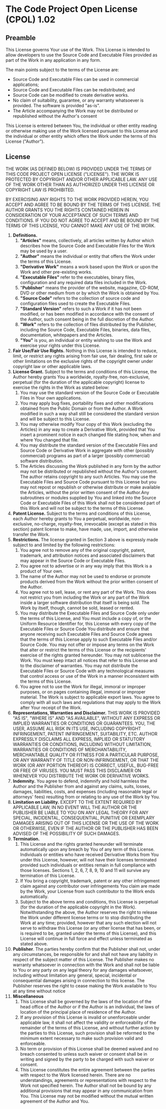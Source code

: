 The Code Project Open License (CPOL) 1.02
=========================================

Preamble
--------

This License governs Your use of the Work. This License is intended to allow developers to use the Source Code and Executable Files provided as part of the Work in any application in any form.

The main points subject to the terms of the License are:

-   Source Code and Executable Files can be used in commercial applications;
-   Source Code and Executable Files can be redistributed; and
-   Source Code can be modified to create derivative works.
-   No claim of suitability, guarantee, or any warranty whatsoever is provided. The software is provided "as-is".
-   The Article accompanying the Work may not be distributed or republished without the Author's consent

This License is entered between You, the individual or other entity reading or otherwise making use of the Work licensed pursuant to this License and the individual or other entity which offers the Work under the terms of this License ("Author").

License
-------

THE WORK (AS DEFINED BELOW) IS PROVIDED UNDER THE TERMS OF THIS CODE PROJECT OPEN LICENSE ("LICENSE"). THE WORK IS PROTECTED BY COPYRIGHT AND/OR OTHER APPLICABLE LAW. ANY USE OF THE WORK OTHER THAN AS AUTHORIZED UNDER THIS LICENSE OR COPYRIGHT LAW IS PROHIBITED.

BY EXERCISING ANY RIGHTS TO THE WORK PROVIDED HEREIN, YOU ACCEPT AND AGREE TO BE BOUND BY THE TERMS OF THIS LICENSE. THE AUTHOR GRANTS YOU THE RIGHTS CONTAINED HEREIN IN CONSIDERATION OF YOUR ACCEPTANCE OF SUCH TERMS AND CONDITIONS. IF YOU DO NOT AGREE TO ACCEPT AND BE BOUND BY THE TERMS OF THIS LICENSE, YOU CANNOT MAKE ANY USE OF THE WORK.

1.  **Definitions.**
    1.  **"Articles"** means, collectively, all articles written by Author which describes how the Source Code and Executable Files for the Work may be used by a user.
    2.  **"Author"** means the individual or entity that offers the Work under the terms of this License.
    3.  **"Derivative Work"** means a work based upon the Work or upon the Work and other pre-existing works.
    4.  **"Executable Files"** refer to the executables, binary files, configuration and any required data files included in the Work.
    5.  "**Publisher**" means the provider of the website, magazine, CD-ROM, DVD or other medium from or by which the Work is obtained by You.
    6.  **"Source Code"** refers to the collection of source code and configuration files used to create the Executable Files.
    7.  **"Standard Version"** refers to such a Work if it has not been modified, or has been modified in accordance with the consent of the Author, such consent being in the full discretion of the Author.
    8.  **"Work"** refers to the collection of files distributed by the Publisher, including the Source Code, Executable Files, binaries, data files, documentation, whitepapers and the Articles.
    9.  **"You"** is you, an individual or entity wishing to use the Work and exercise your rights under this License.
2.  **Fair Use/Fair Use Rights.** Nothing in this License is intended to reduce, limit, or restrict any rights arising from fair use, fair dealing, first sale or other limitations on the exclusive rights of the copyright owner under copyright law or other applicable laws.
3.  **License Grant.** Subject to the terms and conditions of this License, the Author hereby grants You a worldwide, royalty-free, non-exclusive, perpetual (for the duration of the applicable copyright) license to exercise the rights in the Work as stated below:
    1.  You may use the standard version of the Source Code or Executable Files in Your own applications.
    2.  You may apply bug fixes, portability fixes and other modifications obtained from the Public Domain or from the Author. A Work modified in such a way shall still be considered the standard version and will be subject to this License.
    3.  You may otherwise modify Your copy of this Work (excluding the Articles) in any way to create a Derivative Work, provided that You insert a prominent notice in each changed file stating how, when and where You changed that file.
    4.  You may distribute the standard version of the Executable Files and Source Code or Derivative Work in aggregate with other (possibly commercial) programs as part of a larger (possibly commercial) software distribution.
    5.  The Articles discussing the Work published in any form by the author may not be distributed or republished without the Author's consent. The author retains copyright to any such Articles. You may use the Executable Files and Source Code pursuant to this License but you may not repost or republish or otherwise distribute or make available the Articles, without the prior written consent of the Author.Any subroutines or modules supplied by You and linked into the Source Code or Executable Files of this Work shall not be considered part of this Work and will not be subject to the terms of this License.
4.  **Patent License.** Subject to the terms and conditions of this License, each Author hereby grants to You a perpetual, worldwide, non-exclusive, no-charge, royalty-free, irrevocable (except as stated in this section) patent license to make, have made, use, import, and otherwise transfer the Work.
5.  **Restrictions.** The license granted in Section 3 above is expressly made subject to and limited by the following restrictions:
    1.  You agree not to remove any of the original copyright, patent, trademark, and attribution notices and associated disclaimers that may appear in the Source Code or Executable Files.
    2.  You agree not to advertise or in any way imply that this Work is a product of Your own.
    3.  The name of the Author may not be used to endorse or promote products derived from the Work without the prior written consent of the Author.
    4.  You agree not to sell, lease, or rent any part of the Work. This does not restrict you from including the Work or any part of the Work inside a larger software distribution that itself is being sold. The Work by itself, though, cannot be sold, leased or rented.
    5.  You may distribute the Executable Files and Source Code only under the terms of this License, and You must include a copy of, or the Uniform Resource Identifier for, this License with every copy of the Executable Files or Source Code You distribute and ensure that anyone receiving such Executable Files and Source Code agrees that the terms of this License apply to such Executable Files and/or Source Code. You may not offer or impose any terms on the Work that alter or restrict the terms of this License or the recipients' exercise of the rights granted hereunder. You may not sublicense the Work. You must keep intact all notices that refer to this License and to the disclaimer of warranties. You may not distribute the Executable Files or Source Code with any technological measures that control access or use of the Work in a manner inconsistent with the terms of this License.
    6.  You agree not to use the Work for illegal, immoral or improper purposes, or on pages containing illegal, immoral or improper material. The Work is subject to applicable export laws. You agree to comply with all such laws and regulations that may apply to the Work after Your receipt of the Work.
6.  **Representations, Warranties and Disclaimer.** THIS WORK IS PROVIDED "AS IS", "WHERE IS" AND "AS AVAILABLE", WITHOUT ANY EXPRESS OR IMPLIED WARRANTIES OR CONDITIONS OR GUARANTEES. YOU, THE USER, ASSUME ALL RISK IN ITS USE, INCLUDING COPYRIGHT INFRINGEMENT, PATENT INFRINGEMENT, SUITABILITY, ETC. AUTHOR EXPRESSLY DISCLAIMS ALL EXPRESS, IMPLIED OR STATUTORY WARRANTIES OR CONDITIONS, INCLUDING WITHOUT LIMITATION, WARRANTIES OR CONDITIONS OF MERCHANTABILITY, MERCHANTABLE QUALITY OR FITNESS FOR A PARTICULAR PURPOSE, OR ANY WARRANTY OF TITLE OR NON-INFRINGEMENT, OR THAT THE WORK (OR ANY PORTION THEREOF) IS CORRECT, USEFUL, BUG-FREE OR FREE OF VIRUSES. YOU MUST PASS THIS DISCLAIMER ON WHENEVER YOU DISTRIBUTE THE WORK OR DERIVATIVE WORKS.
7.  **Indemnity.** You agree to defend, indemnify and hold harmless the Author and the Publisher from and against any claims, suits, losses, damages, liabilities, costs, and expenses (including reasonable legal or attorneys' fees) resulting from or relating to any use of the Work by You.
8.  **Limitation on Liability.** EXCEPT TO THE EXTENT REQUIRED BY APPLICABLE LAW, IN NO EVENT WILL THE AUTHOR OR THE PUBLISHER BE LIABLE TO YOU ON ANY LEGAL THEORY FOR ANY SPECIAL, INCIDENTAL, CONSEQUENTIAL, PUNITIVE OR EXEMPLARY DAMAGES ARISING OUT OF THIS LICENSE OR THE USE OF THE WORK OR OTHERWISE, EVEN IF THE AUTHOR OR THE PUBLISHER HAS BEEN ADVISED OF THE POSSIBILITY OF SUCH DAMAGES.
9.  **Termination.**
    1.  This License and the rights granted hereunder will terminate automatically upon any breach by You of any term of this License. Individuals or entities who have received Derivative Works from You under this License, however, will not have their licenses terminated provided such individuals or entities remain in full compliance with those licenses. Sections 1, 2, 6, 7, 8, 9, 10 and 11 will survive any termination of this License.
    2.  If You bring a copyright, trademark, patent or any other infringement claim against any contributor over infringements You claim are made by the Work, your License from such contributor to the Work ends automatically.
    3.  Subject to the above terms and conditions, this License is perpetual (for the duration of the applicable copyright in the Work). Notwithstanding the above, the Author reserves the right to release the Work under different license terms or to stop distributing the Work at any time; provided, however that any such election will not serve to withdraw this License (or any other license that has been, or is required to be, granted under the terms of this License), and this License will continue in full force and effect unless terminated as stated above.
10. **Publisher**. The parties hereby confirm that the Publisher shall not, under any circumstances, be responsible for and shall not have any liability in respect of the subject matter of this License. The Publisher makes no warranty whatsoever in connection with the Work and shall not be liable to You or any party on any legal theory for any damages whatsoever, including without limitation any general, special, incidental or consequential damages arising in connection to this license. The Publisher reserves the right to cease making the Work available to You at any time without notice
11. **Miscellaneous**
    1.  This License shall be governed by the laws of the location of the head office of the Author or if the Author is an individual, the laws of location of the principal place of residence of the Author.
    2.  If any provision of this License is invalid or unenforceable under applicable law, it shall not affect the validity or enforceability of the remainder of the terms of this License, and without further action by the parties to this License, such provision shall be reformed to the minimum extent necessary to make such provision valid and enforceable.
    3.  No term or provision of this License shall be deemed waived and no breach consented to unless such waiver or consent shall be in writing and signed by the party to be charged with such waiver or consent.
    4.  This License constitutes the entire agreement between the parties with respect to the Work licensed herein. There are no understandings, agreements or representations with respect to the Work not specified herein. The Author shall not be bound by any additional provisions that may appear in any communication from You. This License may not be modified without the mutual written agreement of the Author and You.
